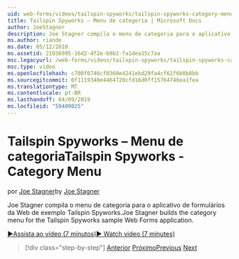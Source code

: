 ```yaml
---
uid: web-forms/videos/tailspin-spyworks/tailspin-spyworks-category-menu
title: Tailspin Spyworks – Menu de categoria | Microsoft Docs
author: JoeStagner
description: Joe Stagner compila o menu de categoria para o aplicativo de formulários da Web de exemplo Tailspin Spyworks.
ms.author: riande
ms.date: 05/12/2010
ms.assetid: 21936995-16d2-4f2e-b9b2-fa1dea15c7aa
msc.legacyurl: /web-forms/videos/tailspin-spyworks/tailspin-spyworks-category-menu
msc.type: video
ms.openlocfilehash: c708f0746cf0360e4241ebd29fa4cf61f6b0b8bb
ms.sourcegitcommit: 0f1119340e4464720cfd16d0ff15764746ea1fea
ms.translationtype: MT
ms.contentlocale: pt-BR
ms.lasthandoff: 04/09/2019
ms.locfileid: "59409025"
---
```

# <a name="tailspin-spyworks---category-menu"></a><span data-ttu-id="44321-103">Tailspin Spyworks – Menu de categoria</span><span class="sxs-lookup"><span data-stu-id="44321-103">Tailspin Spyworks - Category Menu</span></span>

<span data-ttu-id="44321-104">por [Joe Stagner](https://github.com/JoeStagner)</span><span class="sxs-lookup"><span data-stu-id="44321-104">by [Joe Stagner](https://github.com/JoeStagner)</span></span>

<span data-ttu-id="44321-105">Joe Stagner compila o menu de categoria para o aplicativo de formulários da Web de exemplo Tailspin Spyworks.</span><span class="sxs-lookup"><span data-stu-id="44321-105">Joe Stagner builds the category menu for the Tailspin Spyworks sample Web Forms application.</span></span>

[<span data-ttu-id="44321-106">&#9654;Assista ao vídeo (7 minutos)</span><span class="sxs-lookup"><span data-stu-id="44321-106">&#9654; Watch video (7 minutes)</span></span>](https://channel9.msdn.com/Blogs/ASP-NET-Site-Videos/tailspin-spyworks-category-menu)

> [!div class="step-by-step"]
> <span data-ttu-id="44321-107">[Anterior](tailspin-spyworks-directory-organization.md)
> [Próximo](tailspin-spyworks-display-the-product-list.md)</span><span class="sxs-lookup"><span data-stu-id="44321-107">[Previous](tailspin-spyworks-directory-organization.md)
[Next](tailspin-spyworks-display-the-product-list.md)</span></span>

